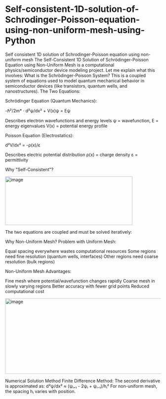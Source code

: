 # Self-consistent-1D-solution-of-Schrodinger-Poisson-equation-using-non-uniform-mesh-using-Python
Self consistent 1D solution of Schrodinger-Poisson equation using non-uniform mesh 
The Self-Consistent 1D Solution of Schrödinger-Poisson Equation using Non-Uniform Mesh is a computational physics/semiconductor device modeling project. Let me explain what this involves:
What is the Schrödinger-Poisson System?
This is a coupled system of equations used to model quantum mechanical behavior in semiconductor devices (like transistors, quantum wells, and nanostructures).
The Two Equations:

Schrödinger Equation (Quantum Mechanics):

   -ℏ²/2m* · d²ψ/dx² + V(x)ψ = Eψ

Describes electron wavefunctions and energy levels
ψ = wavefunction, E = energy eigenvalues
V(x) = potential energy profile


Poisson Equation (Electrostatics):

   d²V/dx² = -ρ(x)/ε

Describes electric potential distribution
ρ(x) = charge density
ε = permittivity

Why "Self-Consistent"?

<img width="412" height="157" alt="image" src="https://github.com/user-attachments/assets/87de428c-cd34-4974-be18-a28124234da0" />

The two equations are coupled and must be solved iteratively:

Why Non-Uniform Mesh?
Problem with Uniform Mesh:

Equal spacing everywhere wastes computational resources
Some regions need fine resolution (quantum wells, interfaces)
Other regions need coarse resolution (bulk regions)

Non-Uniform Mesh Advantages:

Fine mesh where potential/wavefunction changes rapidly
Coarse mesh in slowly varying regions
Better accuracy with fewer grid points
Reduced computational cost

<img width="747" height="244" alt="image" src="https://github.com/user-attachments/assets/3b5d75f5-c2c6-4bbe-8e3c-e68a4913657c" />

Numerical Solution Method
Finite Difference Method:
The second derivative is approximated as:
d²ψ/dx² ≈ (ψᵢ₊₁ - 2ψᵢ + ψᵢ₋₁)/hᵢ²
For non-uniform mesh, the spacing hᵢ varies with position.
